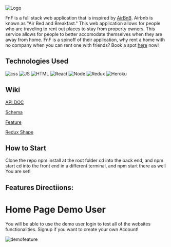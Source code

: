 ![Logo](https://i.ibb.co/7NMVBTx/fflogo.png)

FnF is a full stack web application that is inspired by [AirBnB](https://www.airbnb.com/). Airbnb is known as "Air Bed and Breakfast." This web application allows for people who are traveling to rent out places to stay from property owners. This service allows for people to better accomodate themselves when they are away from home. FnF is a spinoff of their application, why rent a home with no company when you can rent one with friends? Book a spot [here](https://shinymango.herokuapp.com/) now!

## Technologies Used
![css](https://img.shields.io/badge/CSS_Wizardry%20-%23F43059.svg?&style=for-the-badge&logo=CSS%20Wizardry&logoColor=white)
![JS](https://img.shields.io/badge/JavaScript%20-%23F7DF1E.svg?&style=for-the-badge&logo=JavaScript&logoColor=white)
![HTML](https://img.shields.io/badge/HTML_Academy%20-%23302683.svg?&style=for-the-badge&logo=HTML%20Academy&logoColor=white)
![React](https://img.shields.io/badge/React%20-%2361DAFB.svg?&style=for-the-badge&logo=React&logoColor=white)
![Node](https://img.shields.io/badge/Node.js%20-%23339933.svg?&style=for-the-badge&logo=Node.js&logoColor=white)
![Redux](https://img.shields.io/badge/Redux%20-%23764ABC.svg?&style=for-the-badge&logo=Redux&logoColor=white)
![Heroku](https://img.shields.io/badge/Heroku%20-%23430098.svg?&style=for-the-badge&logo=Heroku&logoColor=white)

## Wiki 
[API DOC](https://github.com/Tan0699/API-project/wiki/API-DOC)

[Schema](https://github.com/Tan0699/API-project/wiki/AirBnB-Schema)

[Feature](https://github.com/Tan0699/API-project/wiki/Features)

[Redux Shape](https://github.com/Tan0699/API-project/wiki/Redux-Shape)

## How to Start
Clone the repo 
npm install at the root folder
cd into the back end, and npm start 
cd into the front end in a different terminal, and npm start there as well
You are set!

## Features Directiions: 
# Home Page Demo User 

You will be able to use the demo user login to test all of the websites functionalities.
Signup if you want to create your own Account!


![demofeature](https://user-images.githubusercontent.com/106413691/197546359-4e19c88b-d0b8-4c11-a116-72f872996b03.png)


